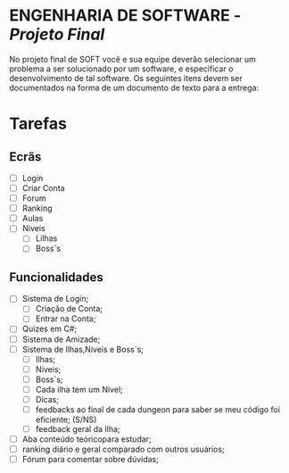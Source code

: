 # ENGENHARIA DE SOFTWARE - *Projeto Final*
No projeto final de SOFT você e sua equipe deverão selecionar um problema a ser solucionado por um software, e especificar o desenvolvimento de tal software. Os seguintes itens devem ser documentados na forma de um documento de texto para a entrega:
# Tarefas
## Ecrãs
- [ ] Login
- [ ] Criar Conta
- [ ] Forum
- [ ] Ranking
- [ ] Aulas
- [ ] Niveis
  - [ ] Lilhas
  - [ ] Boss´s
## Funcionalidades
- [ ] Sistema de Login;
  - [ ] Criação de Conta;
  - [ ] Entrar na Conta;
- [ ] Quizes em C#;
- [ ] Sistema de Amizade;
- [ ] Sistema de Ilhas,Niveis e Boss´s;
  - [ ] Ilhas;
  - [ ] Niveis;
  - [ ] Boss´s;
  - [ ] Cada ilha tem um Nivel;
  - [ ] Dicas; 
  - [ ] feedbacks ao final de cada dungeon para saber se meu código foi eficiente; (S/NS)
  - [ ] feedback geral da Ilha;
- [ ] Aba conteúdo teóricopara estudar;
- [ ] ranking diário e geral comparado com outros usuários;
- [ ] Fórum para comentar sobre dúvidas;

